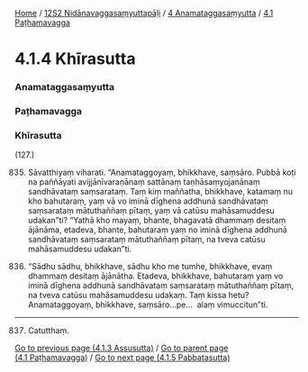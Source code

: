 
[Home](/) / [12S2 Nidānavaggasaṃyuttapāḷi](../../../12S2.md) / [4 Anamataggasaṃyutta](../../4.md) / [4.1 Paṭhamavagga](../4.1.md)

# 4.1.4 Khīrasutta

### Anamataggasaṃyutta

### Paṭhamavagga

### Khīrasutta

(127.)

835. Sāvatthiyaṃ viharati. “Anamataggoyaṃ, bhikkhave, saṃsāro. Pubbā koṭi na paññāyati avijjānīvaraṇānaṃ sattānaṃ taṇhāsaṃyojanānaṃ sandhāvataṃ saṃsarataṃ. Taṃ kiṃ maññatha, bhikkhave, katamaṃ nu kho bahutaraṃ, yaṃ vā vo iminā dīghena addhunā sandhāvataṃ saṃsarataṃ mātuthaññaṃ pītaṃ, yaṃ vā catūsu mahāsamuddesu udakan”ti? “Yathā kho mayaṃ, bhante, bhagavatā dhammaṃ desitaṃ ājānāma, etadeva, bhante, bahutaraṃ yaṃ no iminā dīghena addhunā sandhāvataṃ saṃsarataṃ mātuthaññaṃ pītaṃ, na tveva catūsu mahāsamuddesu udakan”ti.

836. “Sādhu sādhu, bhikkhave, sādhu kho me tumhe, bhikkhave, evaṃ dhammaṃ desitaṃ ājānātha. Etadeva, bhikkhave, bahutaraṃ yaṃ vo iminā dīghena addhunā sandhāvataṃ saṃsarataṃ mātuthaññaṃ pītaṃ, na tveva catūsu mahāsamuddesu udakaṃ. Taṃ kissa hetu? Anamataggoyaṃ, bhikkhave, saṃsāro…pe…  alaṃ vimuccitun”ti.

---

837. Catutthaṃ.



[Go to previous page (4.1.3 Assusutta)](4.1.3.md) / [Go to parent page (4.1 Paṭhamavagga)](../4.1.md) / [Go to next page (4.1.5 Pabbatasutta)](4.1.5.md)


